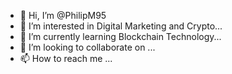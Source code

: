 - 👋 Hi, I’m @PhilipM95
- 👀 I’m interested in Digital Marketing and Crypto...
- 🌱 I’m currently learning Blockchain Technology...
- 💞️ I’m looking to collaborate on ...
- 📫 How to reach me ...

<!---
PhilipM95/PhilipM95 is a ✨ special ✨ repository because its `README.md` (this file) appears on your GitHub profile.
You can click the Preview link to take a look at your changes.
--->
